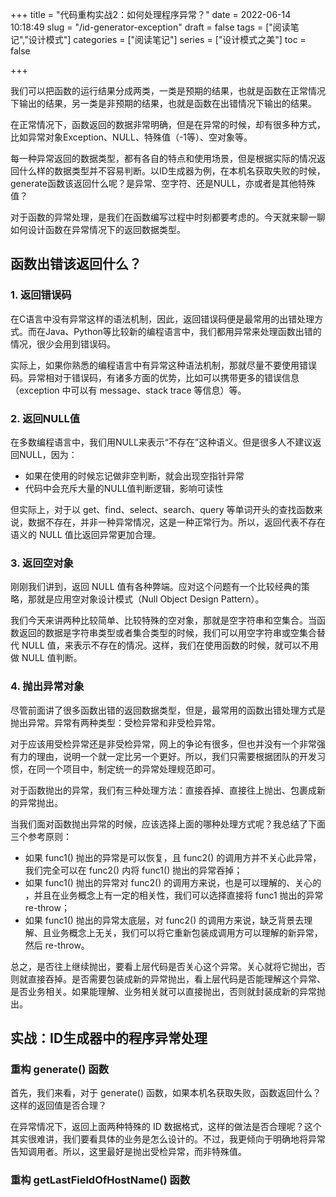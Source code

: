 +++
title = "代码重构实战2：如何处理程序异常？"
date = 2022-06-14 10:18:49
slug = "/id-generator-exception"
draft = false
tags = ["阅读笔记","设计模式"]
categories = ["阅读笔记"]
series = ["设计模式之美"]
toc = false

+++

我们可以把函数的运行结果分成两类，一类是预期的结果，也就是函数在正常情况下输出的结果，另一类是非预期的结果，也就是函数在出错情况下输出的结果。



在正常情况下，函数返回的数据非常明确，但是在异常的时候，却有很多种方式，比如异常对象Exception、NULL、特殊值（-1等）、空对象等。



每一种异常返回的数据类型，都有各自的特点和使用场景，但是根据实际的情况返回什么样的数据类型并不容易判断。以ID生成器为例，在本机名获取失败的时候，generate函数该返回什么呢？是异常、空字符、还是NULL，亦或者是其他特殊值？



对于函数的异常处理，是我们在函数编写过程中时刻都要考虑的。今天就来聊一聊如何设计函数在异常情况下的返回数据类型。



## 函数出错该返回什么？

### 1. 返回错误码

在C语言中没有异常这样的语法机制，因此，返回错误码便是最常用的出错处理方式。而在Java、Python等比较新的编程语言中，我们都用异常来处理函数出错的情况，很少会用到错误码。



实际上，如果你熟悉的编程语言中有异常这种语法机制，那就尽量不要使用错误码。异常相对于错误码，有诸多方面的优势，比如可以携带更多的错误信息（exception 中可以有 message、stack trace 等信息）等。

### 2. 返回NULL值

在多数编程语言中，我们用NULL来表示“不存在”这种语义。但是很多人不建议返回NULL，因为：

- 如果在使用的时候忘记做非空判断，就会出现空指针异常
- 代码中会充斥大量的NULL值判断逻辑，影响可读性

但实际上，对于以 get、find、select、search、query 等单词开头的查找函数来说，数据不存在，并非一种异常情况，这是一种正常行为。所以，返回代表不存在语义的 NULL 值比返回异常更加合理。

### 3. 返回空对象

刚刚我们讲到，返回 NULL 值有各种弊端。应对这个问题有一个比较经典的策略，那就是应用空对象设计模式（Null Object Design Pattern）。



我们今天来讲两种比较简单、比较特殊的空对象，那就是空字符串和空集合。当函数返回的数据是字符串类型或者集合类型的时候，我们可以用空字符串或空集合替代 NULL 值，来表示不存在的情况。这样，我们在使用函数的时候，就可以不用做 NULL 值判断。

### 4. 抛出异常对象

尽管前面讲了很多函数出错的返回数据类型，但是，最常用的函数出错处理方式是抛出异常。异常有两种类型：受检异常和非受检异常。

对于应该用受检异常还是非受检异常，网上的争论有很多，但也并没有一个非常强有力的理由，说明一个就一定比另一个更好。所以，我们只需要根据团队的开发习惯，在同一个项目中，制定统一的异常处理规范即可。

对于函数抛出的异常，我们有三种处理方法：直接吞掉、直接往上抛出、包裹成新的异常抛出。



当我们面对函数抛出异常的时候，应该选择上面的哪种处理方式呢？我总结了下面三个参考原则：

- 如果 func1() 抛出的异常是可以恢复，且 func2() 的调用方并不关心此异常，我们完全可以在 func2() 内将 func1() 抛出的异常吞掉；
- 如果 func1() 抛出的异常对 func2() 的调用方来说，也是可以理解的、关心的 ，并且在业务概念上有一定的相关性，我们可以选择直接将 func1 抛出的异常 re-throw；
- 如果 func1() 抛出的异常太底层，对 func2() 的调用方来说，缺乏背景去理解、且业务概念上无关，我们可以将它重新包装成调用方可以理解的新异常，然后 re-throw。

总之，是否往上继续抛出，要看上层代码是否关心这个异常。关心就将它抛出，否则就直接吞掉。是否需要包装成新的异常抛出，看上层代码是否能理解这个异常、是否业务相关。如果能理解、业务相关就可以直接抛出，否则就封装成新的异常抛出。



## 实战：ID生成器中的程序异常处理

### 重构 generate() 函数

首先，我们来看，对于 generate() 函数，如果本机名获取失败，函数返回什么？这样的返回值是否合理？



在异常情况下，返回上面两种特殊的 ID 数据格式，这样的做法是否合理呢？这个其实很难讲，我们要看具体的业务是怎么设计的。不过，我更倾向于明确地将异常告知调用者。所以，这里最好是抛出受检异常，而非特殊值。



### 重构 getLastFieldOfHostName() 函数

